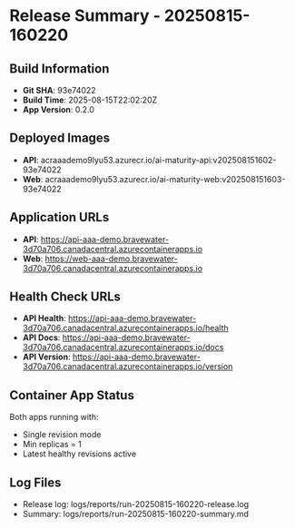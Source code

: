 # Release Summary - 20250815-160220

## Build Information
- **Git SHA**: 93e74022
- **Build Time**: 2025-08-15T22:02:20Z
- **App Version**: 0.2.0

## Deployed Images
- **API**: acraaademo9lyu53.azurecr.io/ai-maturity-api:v202508151602-93e74022
- **Web**: acraaademo9lyu53.azurecr.io/ai-maturity-web:v202508151603-93e74022

## Application URLs
- **API**: https://api-aaa-demo.bravewater-3d70a706.canadacentral.azurecontainerapps.io
- **Web**: https://web-aaa-demo.bravewater-3d70a706.canadacentral.azurecontainerapps.io

## Health Check URLs
- **API Health**: https://api-aaa-demo.bravewater-3d70a706.canadacentral.azurecontainerapps.io/health
- **API Docs**: https://api-aaa-demo.bravewater-3d70a706.canadacentral.azurecontainerapps.io/docs
- **API Version**: https://api-aaa-demo.bravewater-3d70a706.canadacentral.azurecontainerapps.io/version

## Container App Status
Both apps running with:
- Single revision mode
- Min replicas = 1
- Latest healthy revisions active

## Log Files
- Release log: logs/reports/run-20250815-160220-release.log
- Summary: logs/reports/run-20250815-160220-summary.md
